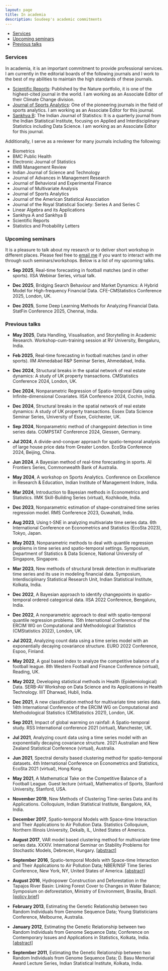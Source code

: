 ```yaml
---
layout: page
title: In academia
description: Soudeep's academic commitments
---
```


<div class="navbar">
    <div class="navbar-inner">
        <ul class="nav">
            <li><a href="#editors">Services</a></li> 
            <li><a href="#upcoming">Upcoming seminars</a></li> 
            <li><a href="#previous">Previous talks</a></li>
        </ul>
    </div>
</div>

### <a name="upcoming"></a>Services

In academia, it is an important commitment to provide professional services. I am currently in the editorial boards of the following journals and I work to the best of my abilities to maintain the high standards of these journals. 

- <a href="https://www.nature.com/srep/about/editors#climate-change" target="_blank">Scientific Reports</a>: Published by the Nature portfolio, it is one of the highest-cited journal in the world. I am working as an Associate Editor of their Climate Change division.
- <a href="https://journals.sagepub.com/home/SAN" target="_blank">Journal of Sports Analytics</a>: One of the pioneering journals in the field of sports analytics. I am working as an Associate Editor for this journal.
- <a href="https://link.springer.com/journal/13571" target="_blank">Sankhya B</a>: The Indian Journal of Statistics: It is a quarterly journal from the Indian Statistical Institute, focusing on Applied and Interdisciplinary Statistics including Data Science. I am working as an Associate Editor for this journal.

Additionally, I serve as a reviewer for many journals including the following:
- Biometrics
- BMC Public Health
- Electronic Journal of Statistics
- IIMB Management Review
- Indian Journal of Science and Technology
- Journal of Advances in Management Research
- Journal of Behavioral and Experimental Finance
- Journal of Multivariate Analysis
- Journal of Sports Analytics
- Journal of the American Statistical Association
- Journal of the Royal Statistical Society: Series A and Series C
- Linear Algebra and its Applications
- Sankhya A and Sankhya B
- Scientific Reports
- Statistics and Probability Letters


### <a name="upcoming"></a>Upcoming seminars 

It is a pleasure to talk about my research or to deliver short workshop in different places. Please feel free to <a href="mailto:soudeep@iimb.ac.in" target="_blank">email me</a> if you want to interact with me through such seminars/workshops. Below is a list of my upcoming talks. 

- **Sep 2025**, Real-time forecasting in football matches (and in other sports). IISA Webinar Series, virtual talk.

- **Dec 2025**, Bridging Search Behaviour and Market Dynamics: A Hybrid Model for High-frequency Financial Data. CFE-CMStatistics Conference 2025, London, UK.

- **Dec 2025**, Some Deep Learning Methods for Analyzing Financial Data. StatFin Conference 2025, Chennai, India.

### <a name="previous"></a>Previous talks

- **May 2025**, Data Handling, Visualisation, and Storytelling in Academic Research. Workshop-cum-training session at RV University, Bengaluru, India.

- **Feb 2025**, Real-time forecasting in football matches (and in other sports). IIM Ahmedabad R&P Seminar Series, Ahmedabad, India.

- **Dec 2024**, Structural breaks in the spatial network of real estate dynamics: A study of UK property transactions. CMStatistics Conference 2024, London, UK.

- **Dec 2024**, Nonparametric Regression of Spatio-temporal Data using Infinite-dimensional Covariates. IISA Conference 2024, Cochin, India.

- **Dec 2024**, Structural breaks in the spatial network of real estate dynamics: A study of UK property transactions. Essex Data Science Seminar Series, University of Essex, Colchester, UK.

- **Sep 2024**, Nonparametric method of changepoint detection in time series data. COMPSTAT Conference 2024, Giessen, Germany.

- **Jul 2024**, A divide-and-conquer approach for spatio-temporal analysis of large house price data from Greater London. EcoSta Conference 2024, Beijing, China.

- **Jun 2024**, A Bayesian method of real-time forecasting in sports. AI Frontiers Series, Commonwealth Bank of Australia.

- **May 2024**, A workshop on Sports Analytics. Conference on Excellence in Research & Education, Indian Institute of Management Indore, India.

- **Mar 2024**, Introduction to Bayesian methods in Econometrics and Statistics. IIMK Skill-Building Series (virtual), Kozhikode, India.

- **Dec 2023**, Nonparametric estimation of shape-constrained time series regression model. RMS Conference 2023, Guwahati, India.

- **Aug 2023**, Using t-SNE in analyzing multivariate time series data. 6th International Conference on Econometrics and Statistics (EcoSta 2023), Tokyo, Japan.

- **May 2023**, Nonparametric methods to deal with quantile regression problems in time series and spatio-temporal settings. Symposium, Department of Statistics & Data Science, National University of Singapore, Singapore.

- **Mar 2023**, New methods of structural break detection in multivariate time series and its use in modeling financial data. Symposium, Interdisciplinary Statistical Research Unit, Indian Statistical Institute, Kolkata, India.

- **Dec 2022**, A Bayesian approach to identify changepoints in spatio-temporal ordered categorical data. IISA 2022 Conference, Bengaluru, India.

- **Dec 2022**, A nonparametric approach to deal with spatio-temporal quantile regression problems. 15th International Conference of the ERCIM WG on Computational and Methodological Statistics (CMStatistics 2022), London, UK.

- **Jul 2022**, Analyzing count data using a time series model with an exponentially decaying covariance structure. EURO 2022 Conference, Espoo, Finland.

- **May 2022**, A goal based index to analyze the competitive balance of a football league. 8th Western Football and Finance Conference (virtual), Reading, UK.

- **May 2022**, Developing statistical methods in Health (Epidemiological) Data. SERB-AV Workshop on Data Science and its Applications in Health Technology. IIIT Dharwad, Hubli, India.

- **Dec 2021**, A new classification method for multivariate time series data. 14th International Conference of the ERCIM WG on Computational and Methodological Statistics (CMStatistics 2021), London, UK.

- **Sep 2021**, Impact of global warming on rainfall: A Spatio-temporal study. RSS International conference 2021 (virtual), Manchester, UK.

- **Jul 2021**, Analyzing count data using a time series model with an exponentially decaying covariance structure. 2021 Australian and New Zealand Statistical Conference (virtual), Australia.

- **Jun 2021**, Spectral density based clustering method for spatio-temporal datasets. 4th International Conference on Econometrics and Statistics, EcoSta 2021 (virtual), Hong Kong.

- **May 2021**, A Mathematical Take on the Competitive Balance of a Football League. Guest lecture (virtual), Mathematics of Sports, Stanford University, Stanford, USA.

- **November 2019**, New Methods of Clustering Time-series Data and its Applications. Colloquium, Indian Statistical Institute, Bangalore, KA, India.

- **December 2017**, Spatio-temporal Models with Space-time Interaction and Their Applications to Air Pollution Data. Statistics Colloquium, Northern Illinois University, Dekalb, IL, United States of America.

- **August 2017**, VAR model based clustering method for multivariate time series data. XXXIV. International Seminar on Stability Problems for Stochastic Models, Debrecen, Hungary. [[abstract]](https://arato.inf.unideb.hu/isspsm2017/docs/abstbookb5_2017.pdf#page=40)

- **September 2016**, Spatio-temporal Models with Space-time Interaction and Their Applications to Air Pollution Data; NBER/NSF Time Series Conference, New York, NY, United States of America. [[abstract]](http://mimas.econ.columbia.edu/papers/s63.pdf)

- **August 2016**, Hydropower Construction and Deforestation in the Tapajos River Basin: Linking Forest Cover to Changes in Water Balance; Symposium on deforestation, Ministry of Environment, Brasilia, Brazil. [[policy brief]](http://whrc.org/wp-content/uploads/2016/09/PB_Hydropower_Construction_and_Deforestation.pdf)

- **February 2013**, Estimating the Genetic Relationship between two Random Individuals from Genome Sequence Data; Young Statisticians Conference, Melbourne, Australia.

- **January 2012**, Estimating the Genetic Relationship between two Random Individuals from Genome Sequence Data; Conference on Contemporary Issues and Applications in Statistics, Kolkata, India. [[abstract]](http://www.isical.ac.in/~cias/2.pdf#page=36)

- **September 2011**, Estimating the Genetic Relationship between two Random Individuals from Genome Sequence Data; D. Basu Memorial Award Lecture Series, Indian Statistical Institute, Kolkata, India.
